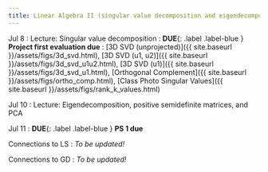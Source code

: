```yaml
---
title: Linear Algebra II (singular value decomposition and eigendecomposition)
---
```

Jul 8
: Lecture: Singular value decomposition
: **DUE**{: .label .label-blue } **Project first evaluation due**
    : [3D SVD (unprojected)]({{ site.baseurl }}/assets/figs/3d_svd.html), [3D SVD (u1, u2)]({{ site.baseurl }}/assets/figs/3d_svd_u1u2.html), [3D SVD (u1)]({{ site.baseurl }}/assets/figs/3d_svd_u1.html), [Orthogonal Complement]({{ site.baseurl }}/assets/figs/ortho_comp.html), [Class Photo Singular Values]({{ site.baseurl }}/assets/figs/rank_k_values.html)

Jul 10
: Lecture: Eigendecomposition, positive semidefinite matrices, and PCA

Jul 11
: **DUE**{: .label .label-blue } **PS 1 due**

Connections to LS
: *To be updated!*

Connections to GD
: *To be updated!*
